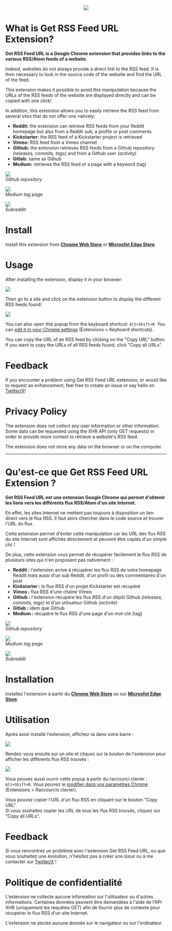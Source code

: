 <p align="center">
<a href="https://chrome.google.com/webstore/detail/get-rss-feed-url/kfghpdldaipanmkhfpdcjglncmilendn?hl=fr"><img src="docs/get-rss-feed-url-extension_1.png"/></a>
</p>


# What is Get RSS Feed URL Extension?


**Get RSS Feed URL is a Google Chrome extension that provides links to the various RSS/Atom feeds of a website.**

Indeed, websites do not always provide a direct link to the RSS feed. It is then necessary to look in the source code of the website and find the URL of the feed.

This extension makes it possible to avoid this manipulation because the URLs of the RSS feeds of the website are displayed directly and can be copied with one click!

In addition, this extension allows you to easily retrieve the RSS feed from several sites that do not offer one natively:

* **Reddit:** the extension can retrieve RSS feeds from your Reddit homepage but also from a Reddit sub, a profile or post comments
* **Kickstarter:** the RSS feed of a Kickstarter project is retrieved
* **Vimeo:** RSS feed from a Vimeo channel
* **Github:** the extension retrieves RSS feeds from a Github repository *(releases, commits, tags)* and from a Github user *(activity)*
* **Gitlab:** same as Github
* **Medium:** retrieves the RSS feed of a page with a keyword (tag)

![](docs/get-rss-feed-url-extension_github-repo.png)  
*Github repository*

![](docs/get-rss-feed-url-extension_medium-tag.png)  
*Medium tag page*

![](docs/get-rss-feed-url-extension_reddit-sub.png)  
*Subreddit*


# Install

Install this extension from [**Chrome Web Store**](https://chrome.google.com/webstore/detail/get-rss-feed-url/kfghpdldaipanmkhfpdcjglncmilendn) or [**Microsfot Edge Store**](https://microsoftedge.microsoft.com/addons/detail/get-rss-feed-url/pgbelohmepchkohpdldadopkblkgbjom).


# Usage

After installing the extension, display it in your browser:

![](docs/get-rss-feed-url-extension_2.png)

Then go to a site and click on the extension button to display the different RSS feeds found:

![](docs/get-rss-feed-url-extension_3.png)

You can also open this popup from the keyboard shortcut: `Alt+Shift+R`. You can [edit it in your Chrome settings](chrome://extensions/shortcuts) (Extensions > Keyboard shortcuts).

You can copy the URL of an RSS feed by clicking on the "Copy URL" button.
If you want to copy the URLs of all RSS feeds found, click "Copy all URLs".


# Feedback

If you encounter a problem using Get RSS Feed URL extension, or would like to request an enhancement, feel free to create an issue or say hello on [Twitter/X](https://twitter.com/shevabam)!


# Privacy Policy

The extension does not collect any user information or other information. Some data can be requested using the XHR API (only GET requests) in order to provide more context to retrieve a website's RSS feed.

The extension does not store any data on the browser or on the computer.



---



# Qu'est-ce que Get RSS Feed URL Extension ?


**Get RSS Feed URL est une extension Google Chrome qui permet d'obtenir les liens vers les différents flux RSS/Atom d'un site Internet.**

En effet, les sites Internet ne mettent pas toujours à disposition un lien direct vers le flux RSS. Il faut alors chercher dans le code source et trouver l'URL du flux.

Cette extension permet d'éviter cette manipulation car les URL des flux RSS du site Internet sont affichés directement et peuvent être copiés d'un simple clic !

De plus, cette extension vous permet de récupérer facilement le flux RSS de plusieurs sites qui n'en proposent pas nativement :

* **Reddit :** l'extension arrive à récupérer les flux RSS de votre homepage Reddit mais aussi d'un sub Reddit, d'un profil ou des commentaires d'un post
* **Kickstarter :** le flux RSS d'un projet Kickstarter est récupéré
* **Vimeo :** flux RSS d'une chaîne Vimeo
* **Github :** l'extension récupère les flux RSS d'un dépôt Github *(releases, commits, tags)* et d'un utilisateur Github *(activité)*
* **Gitlab :** idem que Github
* **Medium :** récupère le flux RSS d'une page d'un mot-clé (tag)

![](docs/get-rss-feed-url-extension_github-repo.png)  
*Github repository*

![](docs/get-rss-feed-url-extension_medium-tag.png)  
*Medium tag page*

![](docs/get-rss-feed-url-extension_reddit-sub.png)  
*Subreddit*


# Installation

Installez l'extension à partir du [**Chrome Web Store**](https://chrome.google.com/webstore/detail/get-rss-feed-url/kfghpdldaipanmkhfpdcjglncmilendn?hl=fr) ou sur [**Microsfot Edge Store**](https://microsoftedge.microsoft.com/addons/detail/get-rss-feed-url/pgbelohmepchkohpdldadopkblkgbjom).


# Utilisation

Après avoir installé l'extension, affichez-la dans votre barre :

![](docs/get-rss-feed-url-extension_2.png)

Rendez-vous ensuite sur un site et cliquez sur le bouton de l'extension pour afficher les différents flux RSS trouvés :

![](docs/get-rss-feed-url-extension_3.png)

Vous pouvez aussi ouvrir cette popup à partir du raccourci clavier : `Alt+Shift+R`. Vous pouvez le [modifier dans vos paramètres Chrome](chrome://extensions/shortcuts) (Extensions > Raccourcis clavier).

Vous pouvez copier l'URL d'un flux RSS en cliquant sur le bouton "Copy URL".  
Si vous souhaitez copier les URL de tous les flux RSS trouvés, cliquez sur "Copy all URLs".


# Feedback

Si vous rencontrez un problème avec l'extension Get RSS Feed URL, ou que vous souhaitez une évolution, n'hésitez pas à créer une *issue* ou à me contacter sur [Twitter/X](https://twitter.com/shevabam) !


# Politique de confidentialité

L'extension ne collecte aucune information sur l'utilisateur ou d'autres informations. Certaines données peuvent être demandées à l'aide de l'API XHR (uniquement les requêtes GET) afin de fournir plus de contexte pour récupérer le flux RSS d'un site Internet.

L'extension ne stocke aucune donnée sur le navigateur ou sur l'ordinateur. 

